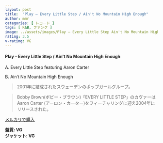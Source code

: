 ```yaml
---
layout: post
title:  "Play – Every Little Step / Ain't No Mountain High Enough"
author: mmr
categories: [ レコード ]
tags: [ R&B, ファンク ]
image: ../assets/images/Play – Every Little Step Ain't No Mountain High Enough.jpg
rating: 3.5
v-rating: VG
---
```


#### Play – Every Little Step / Ain't No Mountain High Enough

A. Every Little Step featuring Aaron Carter

B. Ain’t No Mountain High Enough

> 2001年に結成されたスウェーデンのポップガールグループ。

> Bobby Brown(ボビー・ブラウン)「EVERY LITTLE STEP」のカヴァーはAaron Carter (アーロン・カーター)をフィーチャリングに迎え2004年にリリースされた。

[メルカリで購入](https://jp.mercari.com/item/m58251300006)

<div class="mt-4 mb-4 d-flex align-items-center">
<strong class="mr-1">盤質: VG</strong>
</div>
<div class="mt-4 mb-4 d-flex align-items-center">
<strong class="mr-1">ジャケット: VG</strong>
</div>
